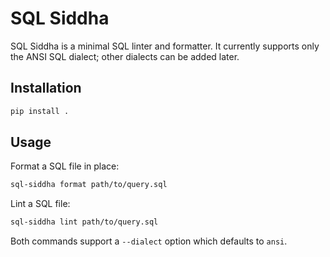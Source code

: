 # SQL Siddha

SQL Siddha is a minimal SQL linter and formatter. It currently supports only the ANSI SQL dialect; other dialects can be added later.

## Installation

```bash
pip install .
```

## Usage

Format a SQL file in place:

```bash
sql-siddha format path/to/query.sql
```

Lint a SQL file:

```bash
sql-siddha lint path/to/query.sql
```

Both commands support a ``--dialect`` option which defaults to ``ansi``.

